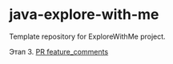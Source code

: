 # java-explore-with-me
Template repository for ExploreWithMe project.

Этап 3. [PR feature_comments](https://github.com/NeDredil/java-explore-with-me/pull/3)